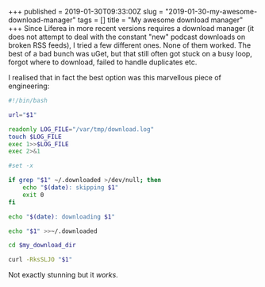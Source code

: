 +++
published = 2019-01-30T09:33:00Z
slug = "2019-01-30-my-awesome-download-manager"
tags = []
title = "My awesome download manager"
+++
Since Liferea in more recent versions requires a download manager (it
does not attempt to deal with the constant "new" podcast downloads on
broken RSS feeds), I tried a few different ones. None of them
worked. The best of a bad bunch was uGet, but that still often got stuck
on a busy loop, forgot where to download, failed to handle duplicates
etc.

I realised that in fact the best option was this marvellous piece of
engineering:

```bash
#!/bin/bash

url="$1"

readonly LOG_FILE="/var/tmp/download.log"
touch $LOG_FILE
exec 1>>$LOG_FILE
exec 2>&1

#set -x

if grep "$1" ~/.downloaded >/dev/null; then
	echo "$(date): skipping $1"
	exit 0
fi

echo "$(date): downloading $1"

echo "$1" >>~/.downloaded

cd $my_download_dir

curl -RksSLJO "$1" 
```

Not exactly stunning but it *works*.
